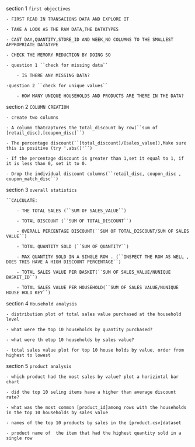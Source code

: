 
section 1 ``first objectives``

	- FIRST READ IN TRANSACIONS DATA AND EXPLORE IT
 
	- TAKE A LOOK AS THE RAW DATA,THE DATATYPES 
 
	- CAST DAY,QUANTITY,STORE_ID AND WEEK_NO COLUMNS TO THE SMALLEST APPROPRIATE DATATYPE
 
	- CHECK THE MEMORY REDUCTION BY DOING SO
 
	- question 1 ``check for missing data``
 
		- IS THERE ANY MISSING DATA?
  
	-question 2 ``check for unique values``
 
		- HOW MANY UNIQUE HOUSEHOLDS AND PRODUCTS ARE THERE IN THE DATA?

section 2 ``COLUMN CREATION``

	- create two columns
 
	- A column thatcaptures the total_discount by row(``sum of [retail_disc],[coupon_disc]``)
 
	- The percentage discount(``[total_discount]/[sales_value]),Make sure this is positive (try '.abs()'``)
 
	- If the percentage discount is greater than 1,set it equal to 1, if it is less than 0, set it to 0.
 
	- Drop the individual discount columns(``retail_disc, coupon_disc , coupon_match_disc``)

section 3 ``overall statistics``

	``CALCULATE:
 
	    - THE TOTAL SALES (``SUM OF SALES_VALUE``)
     
	    - TOTAL DISCOUNT (``SUM OF TOTAL_DISCOUNT``)
     
	    - OVERALL PERCENTAGE DISCOUNT(``SUM OF TOTAL_DISCOUNT/SUM OF SALES VALUE``)
     
	    - TOTAL QUANTITY SOLD (``SUM OF QUANTITY``)
     
	    - MAX QUANTITY SOLD IN A SINGLE ROW . (``INSPECT THE ROW AS WELL , DOES THIS HAVE A HIGH DISCOUNT PERCENTAGE``)
     
	    - TOTAL SALES VALUE PER BASKET(``SUM OF SALES_VALUE/NUNIQUE BASKET_ID``)
     
	    - TOTAL SALES VALUE PER HOUSEHOLD(``SUM OF SALES VALUE/NUNIQUE HOUSE HOLD KEY``)
     
    
section  4 ``Household analysis``

	- distribution plot of total sales value purchased at the household level
 
	- what were the top 10 households by quantity purchased?
 
	- what were th etop 10 households by sales value?
 
	- total sales value plot for top 10 house holds by value, order from highest to lowest
 

section 5 ``product analysis``

	- which product had the most sales by value? plot a horizintal bar chart
 
	- did the top 10 seling items have a higher than average discount rate?
 
	- what was the most common [product_id]among rows with the households in the top 10 households by sales value
 
	- names of the top 10 products by sales in the [product.csv]dataset
 
	- product name of  the item that had the highest quantity sold in a single row
